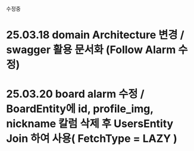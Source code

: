 수정중

# 25.03.18 domain Architecture 변경 / swagger 활용 문서화 (Follow Alarm 수정)
# 25.03.20 board alarm 수정 / BoardEntity에 id, profile_img, nickname 칼럼 삭제 후 UsersEntity Join 하여 사용( FetchType = LAZY ) 
